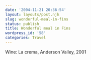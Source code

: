 ```yaml
---
date: '2004-11-21 20:36:54'
layout: layouts/post.njk
slug: wonderful-meal-in-fins
status: publish
title: Wonderful meal in Fins
wordpress_id: '58'
categories: Travel
---
```


Wine: La crema, Anderson Valley, 2001

